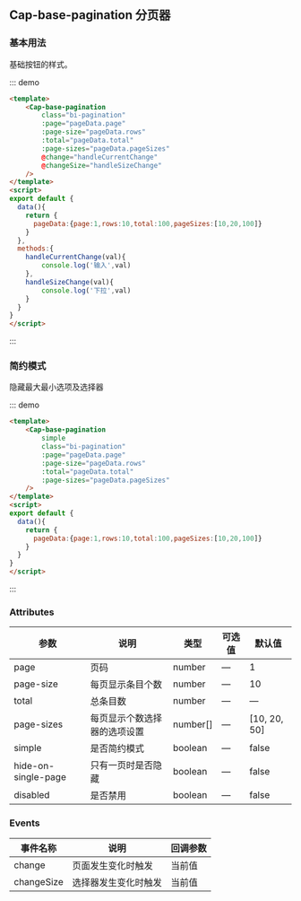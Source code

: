 ## Cap-base-pagination 分页器

### 基本用法

基础按钮的样式。

::: demo 
```html
<template>
    <Cap-base-pagination
        class="bi-pagination"
        :page="pageData.page"
        :page-size="pageData.rows"
        :total="pageData.total"
        :page-sizes="pageData.pageSizes"
        @change="handleCurrentChange"
        @changeSize="handleSizeChange"
    />
</template>
<script>
export default {
  data(){
    return {
      pageData:{page:1,rows:10,total:100,pageSizes:[10,20,100]}
    }
  },
  methods:{
    handleCurrentChange(val){
        console.log('输入',val)
    },
    handleSizeChange(val){
        console.log('下拉',val)
    }
  }
}
</script>
```
:::

### 简约模式

隐藏最大最小选项及选择器

::: demo 
```html
<template>
    <Cap-base-pagination
        simple
        class="bi-pagination"
        :page="pageData.page"
        :page-size="pageData.rows"
        :total="pageData.total"
        :page-sizes="pageData.pageSizes"
    />
</template>
<script>
export default {
  data(){
    return {
      pageData:{page:1,rows:10,total:100,pageSizes:[10,20,100]}
    }
  }
}
</script>
```
:::

### Attributes
| 参数      | 说明    | 类型      | 可选值       | 默认值   |
|---------- |-------- |---------- |-------------  |-------- |
| page | 页码 | number | — | 1 |
| page-size | 每页显示条目个数	| number	| — | 10 |
| total | 总条目数 | number	| —	| — | 
| page-sizes | 每页显示个数选择器的选项设置 | number[] | — | [10, 20, 50] |
| simple | 是否简约模式 | boolean | — | false |
| hide-on-single-page  | 只有一页时是否隐藏 | boolean | — | false |
| disabled	| 是否禁用 | boolean | — | false |


### Events
| 事件名称   | 说明    | 回调参数 |
|---------- |-------- |---------- |
| change | 页面发生变化时触发 | 当前值 |
| changeSize | 选择器发生变化时触发 | 当前值 |